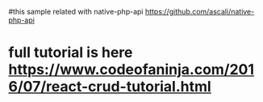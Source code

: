 #this sample related with native-php-api https://github.com/ascali/native-php-api
# full tutorial is here https://www.codeofaninja.com/2016/07/react-crud-tutorial.html

